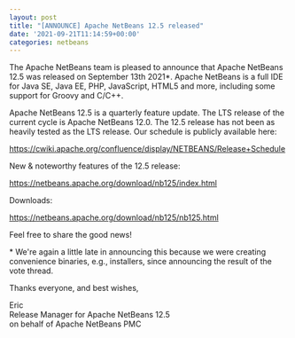 ```yaml
---
layout: post
title: "[ANNOUNCE] Apache NetBeans 12.5 released"
date: '2021-09-21T11:14:59+00:00'
categories: netbeans
---
```

<p>The Apache NetBeans team is pleased to announce that Apache NetBeans 12.5 was released on September 13th 2021*.  Apache NetBeans is a full IDE for Java SE, Java EE, PHP, JavaScript, HTML5 and more, including some support for Groovy and C/C++.</p>

<p>Apache NetBeans 12.5 is a quarterly feature update. The LTS release of the current cycle is Apache NetBeans 12.0. The 12.5 release has not been as heavily tested as the LTS release. Our schedule is publicly available here:</p>
<p><a href="https://cwiki.apache.org/confluence/display/NETBEANS/Release+Schedule">https://cwiki.apache.org/confluence/display/NETBEANS/Release+Schedule</a></p>

<p>New & noteworthy features of the 12.5 release:</p>
<p><a href="https://netbeans.apache.org/download/nb125/index.html">https://netbeans.apache.org/download/nb125/index.html</a></p>

<p>Downloads:</p>
<p><a href="https://netbeans.apache.org/download/nb125/nb125.html">https://netbeans.apache.org/download/nb125/nb125.html</a></p>

<p>Feel free to share the good news!</p>

<p>* We're again a little late in announcing this because we were creating convenience binaries, e.g., installers, since announcing the result of the vote thread.</p>

<p>Thanks everyone, and best wishes,</p>

<p>Eric
<br/>Release Manager for Apache NetBeans 12.5
<br/>on behalf of Apache NetBeans PMC
